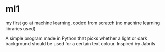 # ml1
my first go at machine learning, coded from scratch (no machine learning libraries used)


A simple program made in Python that picks whether a light or dark background should be used for a certain text colour.
Inspired by Jabrils
